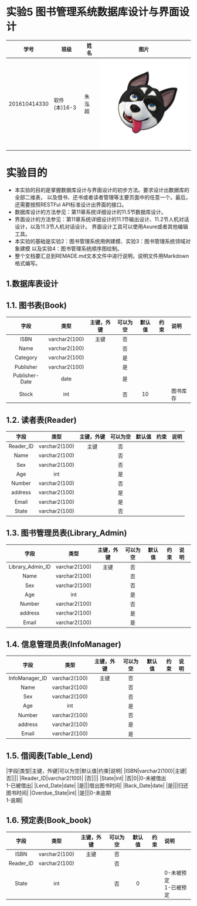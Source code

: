 实验5 图书管理系统数据库设计与界面设计
=========================
| 学号         | 班级         | 姓名 | 图片 |
|--------------|--------------|------|------|
| 201610414330 | 软件(本)16-3 | 朱泓超 |![image](https://github.com/z915287285/is_analysis/blob/master/test1/zz.jpg)
# 实验目的
+ 本实验的目的是掌握数据库设计与界面设计的初步方法。要求设计出数据库的全部二维表， 以及借书、还书或者读者管理等主要页面中的任意一个。最后，还需要按照RESTFul API标准设计出界面的接口。
+ 数据库设计的方法参见：第11章系统详细设计的11.5节数据库设计。
+ 界面设计的方法参见：第11章系统详细设计的11.1节输出设计、11.2节人机对话设计，以及11.3节人机对话设计。 界面设计工具可以使用Axure或者其他编辑工具。
+ 本实验的基础是实验2：图书管理系统用例建模、实验3：图书管理系统领域对象建模 以及实验4：图书管理系统顺序图绘制。
+ 整个文档要汇总到REMADE.md文本文件中进行说明，说明文件用Markdown格式编写。

## 1.数据库表设计

## 1.1. 图书表(Book)
|字段|类型|主键，外键|可以为空|默认值|约束|说明|
|:-------:|:-------------:|:------:|:----:|:---:|:----:|:-----|
|ISBN|varchar2(100)|主键|否||||
|Name|varchar2(100)| |否||||
|Category|varchar2(100)| |是||||
|Publisher|varchar2(100)| |是||||
|Publisher-Date|date| |是||||
|Stock|int| |否|10||图书库存|
## 1.2. 读者表(Reader)
|字段|类型|主键，外键|可以为空|默认值|约束|说明|
|:-------:|:-------------:|:------:|:----:|:---:|:----:|:-----|
|Reader_ID|varchar2(100)|主键|否||||
|Name|varchar2(100)| |否||||
|Sex|varchar2(100)| |否||||
|Age|int| |是||||
|Number|varchar2(100)| |否||||
|address|varchar2(100)| |是||||
|Email|varchar2(100)| |是||||
|State|varchar2(100)| |否||||
## 1.3. 图书管理员表(Library_Admin)
|字段|类型|主键，外键|可以为空|默认值|约束|说明|
|:-------:|:-------------:|:------:|:----:|:---:|:----:|:-----|
|Library_Admin_ID|varchar2(100)|主键|否||||
|Name|varchar2(100)| |否||||
|Sex|varchar2(100)| |否||||
|Age|int| |是||||
|Number|varchar2(100)| |否||||
|address|varchar2(100)| |是||||
|Email|varchar2(100)| |是||||
## 1.4. 信息管理员表(InfoManager)
|字段|类型|主键，外键|可以为空|默认值|约束|说明|
|:-------:|:-------------:|:------:|:----:|:---:|:----:|:-----|
|InfoManager_ID|varchar2(100)|主键|否||||
|Name|varchar2(100)| |否||||
|Sex|varchar2(100)| |否||||
|Age|int| |是||||
|Number|varchar2(100)| |否||||
|address|varchar2(100)| |是||||
|Email|varchar2(100)| |是||||
## 1.5. 借阅表(Table_Lend)
|字段|类型|主键，外键|可以为空|默认值|约束|说明|
|ISBN|varchar2(100)|主键|否||||
|Reader_ID|varchar2(100)| |否||||
|State|int| |否|0||0-未被借出<br>1-已被借出|
|Lend_Date|date| |是|||借出图书时间|
|Back_Date|date| |是|||归还图书时间|
|Overdue_State|int| |是|||0-未逾期<br>1-逾期|
## 1.6. 预定表(Book_book)
|字段|类型|主键，外键|可以为空|默认值|约束|说明|
|:-------:|:-------------:|:------:|:----:|:---:|:----:|:-----|
|ISBN|varchar2(100)|主键|否||||
|Reader_ID|varchar2(100)| |否||||
|State|int| |否|0||0-未被预定<br>1-已被预定|